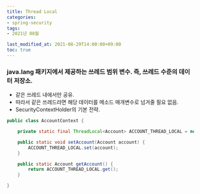 ```yaml
---
title: Thread Local
categories:
- spring-security
tags: 
- 2021년 08월

last_modified_at: 2021-08-29T14:00:00+09:00
toc: true
---
```


### java.lang 패키지에서 제공하는 쓰레드 범위 변수. 즉, 쓰레드 수준의 데이터 저장소.
- 같은 쓰레드 내에서만 공유.
- 따라서 같은 쓰레드라면 해당 데이터를 메소드 매개변수로 넘겨줄 필요 없음.
- SecurityContextHolder의 기본 전략.

~~~ java
public class AccountContext {

    private static final ThreadLocal<Account> ACCOUNT_THREAD_LOCAL = new ThreadLocal<>();

    public static void setAccount(Account account) {
        ACCOUNT_THREAD_LOCAL.set(account);
    }

    public static Account getAccount() {
        return ACCOUNT_THREAD_LOCAL.get();
    }

}
~~~

